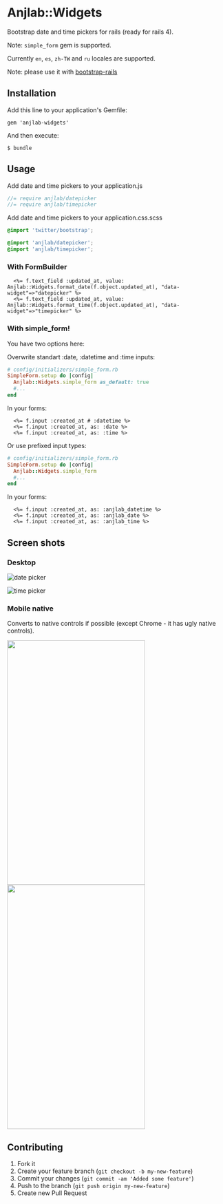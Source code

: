 # Anjlab::Widgets

Bootstrap date and time pickers for rails (ready for rails 4).

Note: `simple_form` gem is supported.

Currently `en`, `es`, `zh-TW` and `ru` locales are supported.

Note: please use it with [bootstrap-rails](https://github.com/anjlab/bootstrap-rails)

## Installation

Add this line to your application's Gemfile:

    gem 'anjlab-widgets'

And then execute:

    $ bundle

## Usage

Add date and time pickers to your application.js

```javascript
//= require anjlab/datepicker
//= require anjlab/timepicker
```

Add date and time pickers to your application.css.scss

```scss
@import 'twitter/bootstrap';

@import 'anjlab/datepicker';
@import 'anjlab/timepicker';
```

### With FormBuilder

```erb
  <%= f.text_field :updated_at, value: Anjlab::Widgets.format_date(f.object.updated_at), "data-widget"=>"datepicker" %>
  <%= f.text_field :updated_at, value: Anjlab::Widgets.format_time(f.object.updated_at), "data-widget"=>"timepicker" %>
```

### With simple_form!

You have two options here:

Overwrite standart :date, :datetime and :time inputs:

```ruby
# config/initializers/simple_form.rb
SimpleForm.setup do |config|
  Anjlab::Widgets.simple_form as_default: true
  #...
end
```
In your forms:

```erb
  <%= f.input :created_at # :datetime %>
  <%= f.input :created_at, as: :date %>
  <%= f.input :created_at, as: :time %>
```

Or use prefixed input types:

```ruby
# config/initializers/simple_form.rb
SimpleForm.setup do |config|
  Anjlab::Widgets.simple_form
  #...
end
```

In your forms:

```erb
  <%= f.input :created_at, as: :anjlab_datetime %>
  <%= f.input :created_at, as: :anjlab_date %>
  <%= f.input :created_at, as: :anjlab_time %>
```

## Screen shots

### Desktop
![date picker](https://raw.github.com/anjlab/anjlab-widgets/master/date_pic.png)

![time picker](https://raw.github.com/anjlab/anjlab-widgets/master/time_pic.png)

### Mobile native

Converts to native controls if possible (except Chrome - it has ugly native controls).

<img src="https://raw.github.com/anjlab/anjlab-widgets/master/native_date_pic.PNG" width="320" height="568">

<img src="https://raw.github.com/anjlab/anjlab-widgets/master/native_time_pic.PNG" width="320" height="568">

## Contributing

1. Fork it
2. Create your feature branch (`git checkout -b my-new-feature`)
3. Commit your changes (`git commit -am 'Added some feature'`)
4. Push to the branch (`git push origin my-new-feature`)
5. Create new Pull Request
